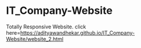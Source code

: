 # IT_Company-Website
Totally Responsive Website.
click here=https://adityawandhekar.github.io/IT_Company-Website/website_2.html
